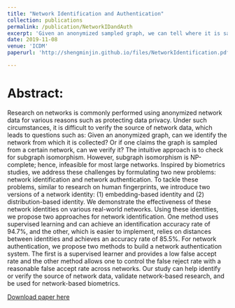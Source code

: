 ```yaml
---	
title: "Network Identification and Authentication"	
collection: publications	
permalink: /publication/NetworkIDandAuth	
excerpt: 'Given an anonymized sampled graph, we can tell where it is sampled from, e.e., from Facebook, Twitter, or if it's a fake graph.'	
date: 2019-11-08	
venue: 'ICDM'	
paperurl: 'http://shengminjin.github.io/files/NetworkIdentification.pdf'	

---
```


Abstract:	
======	
 Research on networks is commonly performed using anonymized network data for various reasons such as protecting data privacy. Under such circumstances, it is difficult to verify the source of network data, which leads to questions such as: Given an anonymized graph, can we identify the network from which it is collected? Or if one claims the graph is sampled from a certain network, can we verify it? The intuitive approach is to check for subgraph isomorphism. However, subgraph isomorphism is NP-complete; hence, infeasible for most large networks. Inspired by biometrics studies, we address these challenges by formulating two new problems: network identification and network authentication. To tackle these problems, similar to research on human fingerprints, we introduce two versions of a network identity: (1) embedding-based identity and (2) distribution-based identity. We demonstrate the effectiveness of these network identities on various real-world networks. Using these identities, we propose two approaches for network identification. One method uses supervised learning and can achieve an identification accuracy rate of 94.7%, and the other, which is easier to implement, relies on distances between identities and achieves an accuracy rate of 85.5%. For network authentication, we propose two methods to build a network authentication system. The first is a supervised learner and provides a low false accept rate and the other method allows one to control the false reject rate with a reasonable false accept rate across networks. Our study can help identify or verify the source of network data, validate network-based research, and be used for network-based biometrics.	

 [Download paper here](http://shengminjin.github.io/files/NetworkIdentification.pdf)
